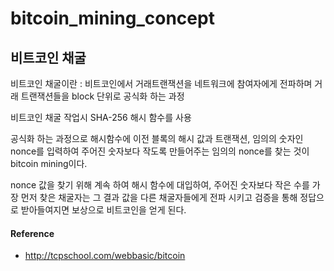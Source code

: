# bitcoin_mining_concept

## 비트코인 채굴

비트코인 채굴이란 : 비트코인에서 거래트랜잭션을 네트워크에 참여자에게 전파하며 거래 트랜잭션들을 block 단위로 공식화 하는 과정

비트코인 채굴 작업시 SHA-256 해시 함수를 사용

공식화 하는 과정으로 해시함수에 이전 블록의 해시 값과 트랜잭션, 임의의 숫자인 nonce를 입력하여 주어진 숫자보다 작도록 만들어주는 임의의 nonce를 찾는 것이 bitcoin mining이다.

nonce 값을 찾기 위해 계속 하여 해시 함수에 대입하여, 주어진 숫자보다 작은 수를 가장 먼저 찾은 채굴자는 그 결과 값을 다른 채굴자들에게 전파 시키고 검증을 통해 정답으로 받아들여지면 보상으로 비트코인을 얻게 된다.


#### Reference
* http://tcpschool.com/webbasic/bitcoin